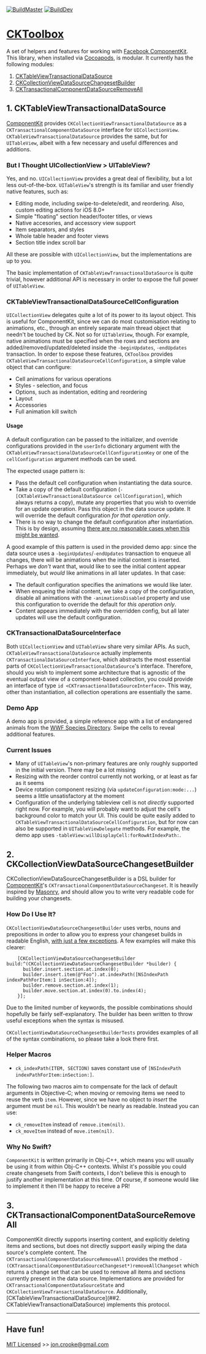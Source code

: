 [![BuildMaster](https://travis-ci.org/itsthejb/CKToolbox.svg?branch=master)](https://travis-ci.org/itsthejb/CKToolbox)
[![BuildDev](https://travis-ci.org/itsthejb/CKToolbox.svg?branch=dev)](https://travis-ci.org/itsthejb/CKToolbox)

# [CKToolbox](http://itsthejb.github.io/CKToolbox/)

A set of helpers and features for working with [Facebook ComponentKit](http://componentkit.org/). This library, when installed via [Cocoapods](https://cocoapods.org/), is modular. It currently has the following modules:

1. [CKTableViewTransactionalDataSource](#CKTableViewTransactionalDataSource)
2. [CKCollectionViewDataSourceChangesetBuilder](#CKCollectionViewDataSourceChangesetBuilder)
3. [CKTransactionalComponentDataSourceRemoveAll](#CKTransactionalComponentDataSourceRemoveAll)

## <a id="CKTableViewTransactionalDataSource"></a> 1. CKTableViewTransactionalDataSource

[ComponentKit](http://componentkit.org/) provides `CKCollectionViewTransactionalDataSource` as a `CKTransactionalComponentDataSource` interface for `UICollectionView`. `CKTableViewTransactionalDataSource` provides the same, but for `UITableView`, albeit with a few necessary and useful differences and additions.

### But I Thought UICollectionView > UITableView?

Yes, and no. `UICollectionView` provides a great deal of flexibility, but a lot less out-of-the-box. `UITableView`'s strength is its familiar and user friendly native features, such as:

* Editing mode, including swipe-to-delete/edit, and reordering. Also, custom editing actions for iOS 8.0+
* Simple "floating" section header/footer titles, or views
* Native accesories, and accessory view support
* Item separators, and styles
* Whole table header and footer views
* Section title index scroll bar

All these are possible with `UICollectionView`, but the implementations are up to you.

The basic implementation of `CKTableViewTransactionalDataSource` is quite trivial, however additional API is necessary in order to expose the full power of `UITableView`.

### CKTableViewTransactionalDataSourceCellConfiguration

`UICollectionView` delegates quite a lot of its power to its layout object. This is useful for ComponentKit, since we can do most customisation relating to animations, etc., through an entirely separate main thread object that needn't be touched by CK. Not so for `UITableView`, though. For example, native animations must be specified when the rows and sections are added/removed/updated/deleted inside the `-beginUpdates`, `-endUpdates` transaction. In order to expose these features, `CKToolbox` provides `CKTableViewTransactionalDataSourceCellConfiguration`, a simple value object that can configure:

* Cell animations for various operations
* Styles - selection, and focus
* Options, such as indentation, editing and reordering
* Layout
* Accessories
* Full animation kill switch

#### Usage

A default configuration can be passed to the initializer, and override configurations provided in the `userInfo` dictionary argument with the `CKTableViewTransactionalDataSourceCellConfigurationKey` or one of the `cellConfiguration` argument methods can be used. 

The expected usage pattern is:

* Pass the default cell configuration when instantiating the data source.
* Take a copy of the default configuration (`-[CKTableViewTransactionalDataSource cellConfiguration]`, which always returns a copy), mutate any properties that you wish to override for an update operation. Pass this object in the data source update. It will override the default configuration *for that operation only*.
* There is no way to change the default configuration after instantiation. This is by design, assuming [there are no reasonable cases when this might be wanted](mailto:jon.crooke@gmail.com).

A good example of this pattern is used in the provided demo app: since the data source uses a `-beginUpdates`/`-endUpdates` transaction to enqueue all changes, there will be animations when the initial content is inserted. Perhaps we *don't* want that, would like to see the initial content appear immediately, but *would* like animations in all later updates. In that case:

* The default configuration specifies the animations we would like later.
* When enqueing the initial content, we take a copy of the configuration, disable all animations with the `-animationsDisabled` property and use this configuration to override the default for *this operation only*.
* Content appears immediately with the overridden config, but all later updates will use the default configuration.

### CKTransactionalDataSourceInterface

Both `UICollectionView` and `UITableView` share very similar APIs. As such, 
`CKTableViewTransactionalDataSource` actually implements `CKTransactionalDataSourceInterface`, which abstracts the most essential parts of `CKCollectionViewTransactionalDataSource`'s interface. Therefore, should you wish to implement some architecture that is agnostic of the eventual output view of a component-based collection, you could provide an interface of type `id <CKTransactionalDataSourceInterface>`. This way, other than instantiation, all collection operations are essentially the same.

### Demo App

A demo app is provided, a simple reference app with a list of endangered animals from the [WWF Species Directory](https://www.worldwildlife.org/species/directory?direction=desc&sort=extinction_status). Swipe the cells to reveal additional features.

### Current Issues

* Many of `UITableView`'s non-primary features are only roughly supported in the initial version. There may be a lot missing
* Resizing with the reorder control currently not working, or at least as far as it seems
* Device rotation component resizing (via `updateConfiguration:mode:...`) seems a little unsatisfactory at the moment
* Configuration of the underlying tableview cell is not *directly* supported right now. For example, you will probably want to adjust the cell's background color to match your UI. This could be quite easily added to `CKTableViewTransactionalDataSourceCellConfiguration`, but for now can also be supported in `UITableViewDelegate` methods. For example, the demo app uses `-tableView:willDisplayCell:forRowAtIndexPath:`.

## <a id="CKCollectionViewDataSourceChangesetBuilder"></a> 2. CKCollectionViewDataSourceChangesetBuilder

CKCollectionViewDataSourceChangesetBuilder is a DSL builder for [ComponentKit](http://componentkit.org/)'s `CKTransactionalComponentDataSourceChangeset`. It is heavily inspired by [Masonry](https://github.com/SnapKit/Masonry), and should allow you to write very readable code for building your changesets.

### How Do I Use It?

`CKCollectionViewDataSourceChangesetBuilder` uses verbs, nouns and prepositions in order to allow you to express your changeset builds in readable English, [with just a few exceptions](#helper-macros). A few examples will make this clearer:

		[CKCollectionViewDataSourceChangesetBuilder build:^(CKCollectionViewDataSourceChangesetBuilder *builder) {
		  builder.insert.section.at.index(0);
		  builder.insert.item(@"Foo").at.indexPath([NSIndexPath indexPathForItem:1 inSection:4]);
		  builder.remove.section.at.index(1);
		  builder.move.section.at.index(0).to.index(4);
		}];

Due to the limited number of keywords, the possible combinations should hopefully be fairly self-explanatory. The builder has been written to throw useful exceptions when the syntax is misused.

`CKCollectionViewDataSourceChangesetBuilderTests` provides examples of all of the syntax combinations, so please take a look there first.

### Helper Macros

* `ck_indexPath(ITEM, SECTION)` saves constant use of `[NSIndexPath indexPathForItem:inSection:]`.

The following two macros aim to compensate for the lack of default arguments in Objective-C; when moving or removing items we need to reuse the verb `item`. However, since we have no object to *insert* the argument must be `nil`. This wouldn't be nearly as readable. Instead you can use:

* `ck_removeItem` instead of `remove.item(nil)`.
* `ck_moveItem` instead of `move.item(nil)`.

### Why No Swift?

`ComponentKit` is written primarily in Obj-C++, which means you will usually be using it from within Obj-C++ contexts. Whilst it's possible you could create changesets from Swift contexts, I don't believe this is enough to justify another implementation at this time. Of course, if someone would like to implement it then I'll be happy to receive a PR!

## <a id="CKTransactionalComponentDataSourceRemoveAll"></a> 3. CKTransactionalComponentDataSourceRemoveAll

ComponentKit directly supports inserting content, and explicitly deleting items and sections, but does not directly support easily wiping the data source's complete content. The `CKTransactionalComponentDataSourceRemoveAll` provides the method `- (CKTransactionalComponentDataSourceChangeset*)removeAllChangeset` which returns a change set that can be used to remove all items and sections currently present in the data source. Implementations are provided for `CKTransactionalComponentDataSourceState` and `CKCollectionViewTransactionalDataSource`. Additionally, [CKTableViewTransactionalDataSource](##2. CKTableViewTransactionalDataSource) implements this protocol.

---

Have fun!
---------

[MIT Licensed](http://jc.mit-license.org/) >> [jon.crooke@gmail.com](mailto:jon.crooke@gmail.com)
